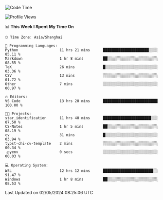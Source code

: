 <!--START_SECTION:waka-->
![Code Time](http://img.shields.io/badge/Code%20Time-1%2C653%20hrs%2036%20mins-blue)

![Profile Views](http://img.shields.io/badge/Profile%20Views-4-blue)

📊 **This Week I Spent My Time On** 

```text
🕑︎ Time Zone: Asia/Shanghai

💬 Programming Languages: 
Python                   11 hrs 21 mins      █████████████████████░░░░   85.11 % 
Markdown                 1 hr 8 mins         ██░░░░░░░░░░░░░░░░░░░░░░░   08.55 % 
TeX                      26 mins             █░░░░░░░░░░░░░░░░░░░░░░░░   03.36 % 
CSV                      13 mins             ░░░░░░░░░░░░░░░░░░░░░░░░░   01.72 % 
Other                    7 mins              ░░░░░░░░░░░░░░░░░░░░░░░░░   00.97 % 

🔥 Editors: 
VS Code                  13 hrs 20 mins      █████████████████████████   100.00 % 

🐱‍💻 Projects: 
star_identification      11 hrs 40 mins      ██████████████████████░░░   87.50 % 
CS-Notes                 1 hr 5 mins         ██░░░░░░░░░░░░░░░░░░░░░░░   08.19 % 
cv                       31 mins             █░░░░░░░░░░░░░░░░░░░░░░░░   03.94 % 
typst-chi-cv-template    2 mins              ░░░░░░░░░░░░░░░░░░░░░░░░░   00.34 % 
.pyenv                   0 secs              ░░░░░░░░░░░░░░░░░░░░░░░░░   00.03 % 

💻 Operating System: 
WSL                      12 hrs 12 mins      ███████████████████████░░   91.47 % 
Windows                  1 hr 8 mins         ██░░░░░░░░░░░░░░░░░░░░░░░   08.53 % 
```


 Last Updated on 02/05/2024 08:25:06 UTC
<!--END_SECTION:waka-->